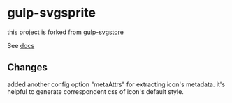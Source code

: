 gulp-svgsprite
=============

this project is forked from [gulp-svgstore](https://github.com/w0rm/gulp-svgstore)

See [docs](https://github.com/w0rm/gulp-svgstore)

## Changes

added another config option "metaAttrs" for extracting icon's metadata. it's helpful to generate correspondent css of icon's default style.
